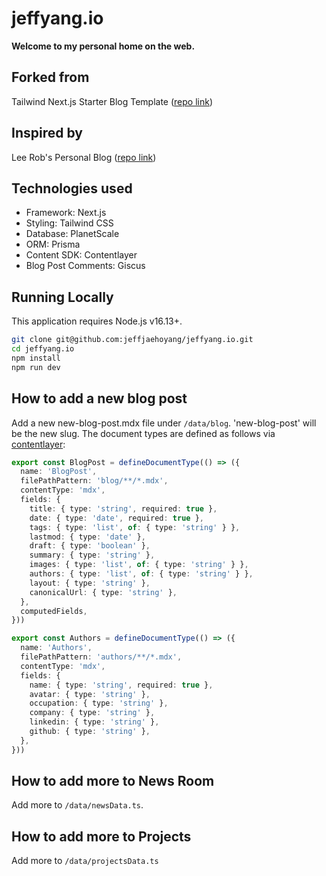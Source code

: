 # jeffyang.io

**Welcome to my personal home on the web.**

## Forked from
Tailwind Next.js Starter Blog Template ([repo link](https://github.com/timlrx/tailwind-nextjs-starter-blog))

## Inspired by
Lee Rob's Personal Blog ([repo link](https://github.com/leerob/leerob.io))

## Technologies used
* Framework: Next.js
* Styling: Tailwind CSS
* Database: PlanetScale
* ORM: Prisma
* Content SDK: Contentlayer
* Blog Post Comments: Giscus

## Running Locally

This application requires Node.js v16.13+.

```bash
git clone git@github.com:jeffjaehoyang/jeffyang.io.git
cd jeffyang.io
npm install
npm run dev
```

## How to add a new blog post
Add a new new-blog-post.mdx file under `/data/blog`. 'new-blog-post' will be the new slug. The document types are defined as follows via [contentlayer](https://www.contentlayer.dev/):
```typescript:contentlayer.config.ts
export const BlogPost = defineDocumentType(() => ({
  name: 'BlogPost',
  filePathPattern: 'blog/**/*.mdx',
  contentType: 'mdx',
  fields: {
    title: { type: 'string', required: true },
    date: { type: 'date', required: true },
    tags: { type: 'list', of: { type: 'string' } },
    lastmod: { type: 'date' },
    draft: { type: 'boolean' },
    summary: { type: 'string' },
    images: { type: 'list', of: { type: 'string' } },
    authors: { type: 'list', of: { type: 'string' } },
    layout: { type: 'string' },
    canonicalUrl: { type: 'string' },
  },
  computedFields,
}))

export const Authors = defineDocumentType(() => ({
  name: 'Authors',
  filePathPattern: 'authors/**/*.mdx',
  contentType: 'mdx',
  fields: {
    name: { type: 'string', required: true },
    avatar: { type: 'string' },
    occupation: { type: 'string' },
    company: { type: 'string' },
    linkedin: { type: 'string' },
    github: { type: 'string' },
  },
}))
```

## How to add more to News Room
Add more to `/data/newsData.ts`.

## How to add more to Projects
Add more to `/data/projectsData.ts`
